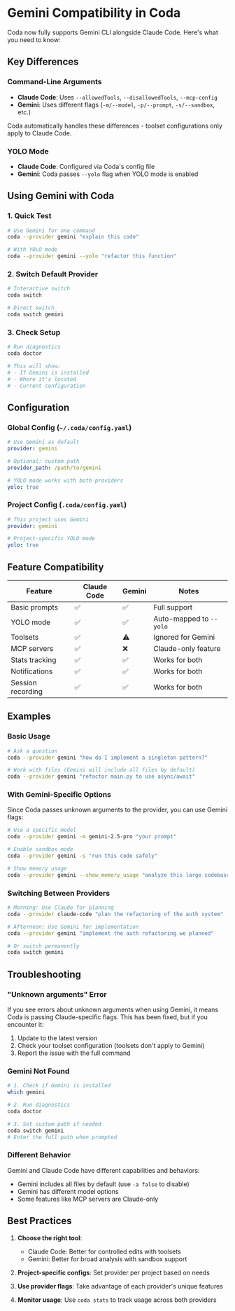 # Gemini Compatibility in Coda

Coda now fully supports Gemini CLI alongside Claude Code. Here's what you need to know:

## Key Differences

### Command-Line Arguments

- **Claude Code**: Uses `--allowedTools`, `--disallowedTools`, `--mcp-config`
- **Gemini**: Uses different flags (`-m/--model`, `-p/--prompt`, `-s/--sandbox`, etc.)

Coda automatically handles these differences - toolset configurations only apply to Claude Code.

### YOLO Mode

- **Claude Code**: Configured via Coda's config file
- **Gemini**: Coda passes `--yolo` flag when YOLO mode is enabled

## Using Gemini with Coda

### 1. Quick Test

```bash
# Use Gemini for one command
coda --provider gemini "explain this code"

# With YOLO mode
coda --provider gemini --yolo "refactor this function"
```

### 2. Switch Default Provider

```bash
# Interactive switch
coda switch

# Direct switch
coda switch gemini
```

### 3. Check Setup

```bash
# Run diagnostics
coda doctor

# This will show:
# - If Gemini is installed
# - Where it's located
# - Current configuration
```

## Configuration

### Global Config (`~/.coda/config.yaml`)

```yaml
# Use Gemini as default
provider: gemini

# Optional: custom path
provider_path: /path/to/gemini

# YOLO mode works with both providers
yolo: true
```

### Project Config (`.coda/config.yaml`)

```yaml
# This project uses Gemini
provider: gemini

# Project-specific YOLO mode
yolo: true
```

## Feature Compatibility

| Feature           | Claude Code | Gemini | Notes                   |
| ----------------- | ----------- | ------ | ----------------------- |
| Basic prompts     | ✅          | ✅     | Full support            |
| YOLO mode         | ✅          | ✅     | Auto-mapped to `--yolo` |
| Toolsets          | ✅          | ⚠️     | Ignored for Gemini      |
| MCP servers       | ✅          | ❌     | Claude-only feature     |
| Stats tracking    | ✅          | ✅     | Works for both          |
| Notifications     | ✅          | ✅     | Works for both          |
| Session recording | ✅          | ✅     | Works for both          |

## Examples

### Basic Usage

```bash
# Ask a question
coda --provider gemini "how do I implement a singleton pattern?"

# Work with files (Gemini will include all files by default)
coda --provider gemini "refactor main.py to use async/await"
```

### With Gemini-Specific Options

Since Coda passes unknown arguments to the provider, you can use Gemini flags:

```bash
# Use a specific model
coda --provider gemini -m gemini-2.5-pro "your prompt"

# Enable sandbox mode
coda --provider gemini -s "run this code safely"

# Show memory usage
coda --provider gemini --show_memory_usage "analyze this large codebase"
```

### Switching Between Providers

```bash
# Morning: Use Claude for planning
coda --provider claude-code "plan the refactoring of the auth system"

# Afternoon: Use Gemini for implementation
coda --provider gemini "implement the auth refactoring we planned"

# Or switch permanently
coda switch gemini
```

## Troubleshooting

### "Unknown arguments" Error

If you see errors about unknown arguments when using Gemini, it means Coda is passing Claude-specific flags. This has been fixed, but if you encounter it:

1. Update to the latest version
2. Check your toolset configuration (toolsets don't apply to Gemini)
3. Report the issue with the full command

### Gemini Not Found

```bash
# 1. Check if Gemini is installed
which gemini

# 2. Run diagnostics
coda doctor

# 3. Set custom path if needed
coda switch gemini
# Enter the full path when prompted
```

### Different Behavior

Gemini and Claude Code have different capabilities and behaviors:

- Gemini includes all files by default (use `-a false` to disable)
- Gemini has different model options
- Some features like MCP servers are Claude-only

## Best Practices

1. **Choose the right tool**:
   - Claude Code: Better for controlled edits with toolsets
   - Gemini: Better for broad analysis with sandbox support

2. **Project-specific configs**: Set provider per project based on needs

3. **Use provider flags**: Take advantage of each provider's unique features

4. **Monitor usage**: Use `coda stats` to track usage across both providers

